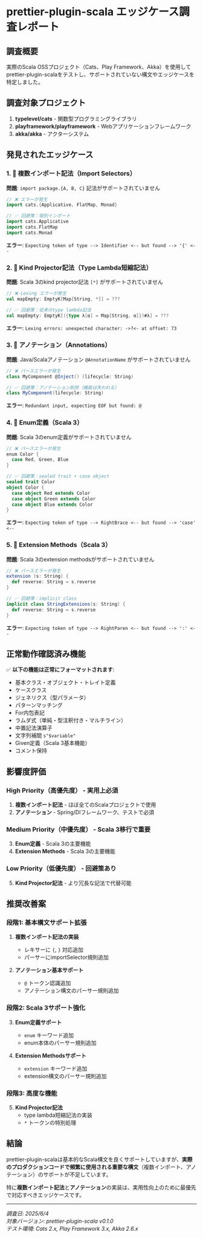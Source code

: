 # prettier-plugin-scala エッジケース調査レポート

## 調査概要

実際のScala OSSプロジェクト（Cats、Play Framework、Akka）を使用してprettier-plugin-scalaをテストし、サポートされていない構文やエッジケースを特定しました。

## 調査対象プロジェクト

1. **typelevel/cats** - 関数型プログラミングライブラリ
2. **playframework/playframework** - Webアプリケーションフレームワーク  
3. **akka/akka** - アクターシステム

## 発見されたエッジケース

### 1. 🚫 複数インポート記法（Import Selectors）

**問題**: `import package.{A, B, C}` 記法がサポートされていません

```scala
// ❌ エラーが発生
import cats.{Applicative, FlatMap, Monad}

// ✅ 回避策：個別インポート
import cats.Applicative
import cats.FlatMap
import cats.Monad
```

**エラー**: `Expecting token of type --> Identifier <-- but found --> '{' <--`

### 2. 🚫 Kind Projector記法（Type Lambda短縮記法）

**問題**: Scala 3のkind projector記法 `[*]` がサポートされていません

```scala
// ❌ Lexing エラーが発生
val mapEmpty: EmptyK[Map[String, *]] = ???

// ✅ 回避策：従来のtype lambda記法
val mapEmpty: EmptyK[({type λ[α] = Map[String, α]})#λ] = ???
```

**エラー**: `Lexing errors: unexpected character: ->?<- at offset: 73`

### 3. 🚫 アノテーション（Annotations）

**問題**: Java/Scalaアノテーション `@AnnotationName` がサポートされていません

```scala
// ❌ パースエラーが発生
class MyComponent @Inject() (lifecycle: String)

// ✅ 回避策：アノテーション削除（機能は失われる）
class MyComponent(lifecycle: String)
```

**エラー**: `Redundant input, expecting EOF but found: @`

### 4. 🚫 Enum定義（Scala 3）

**問題**: Scala 3のenum定義がサポートされていません

```scala
// ❌ パースエラーが発生
enum Color {
  case Red, Green, Blue
}

// ✅ 回避策：sealed trait + case object
sealed trait Color
object Color {
  case object Red extends Color
  case object Green extends Color
  case object Blue extends Color
}
```

**エラー**: `Expecting token of type --> RightBrace <-- but found --> 'case' <--`

### 5. 🚫 Extension Methods（Scala 3）

**問題**: Scala 3のextension methodsがサポートされていません

```scala
// ❌ パースエラーが発生
extension (s: String) {
  def reverse: String = s.reverse
}

// ✅ 回避策：implicit class
implicit class StringExtensions(s: String) {
  def reverse: String = s.reverse
}
```

**エラー**: `Expecting token of type --> RightParen <-- but found --> ':' <--`

## 正常動作確認済み機能

✅ **以下の機能は正常にフォーマットされます**:

- 基本クラス・オブジェクト・トレイト定義
- ケースクラス
- ジェネリクス（型パラメータ）
- パターンマッチング
- For内包表記
- ラムダ式（単純・型注釈付き・マルチライン）
- 中置記法演算子
- 文字列補間 `s"$variable"`
- Given定義（Scala 3基本機能）
- コメント保持

## 影響度評価

### High Priority（高優先度） - 実用上必須

1. **複数インポート記法** - ほぼ全てのScalaプロジェクトで使用
2. **アノテーション** - Spring/DIフレームワーク、テストで必須

### Medium Priority（中優先度） - Scala 3移行で重要

3. **Enum定義** - Scala 3の主要機能
4. **Extension Methods** - Scala 3の主要機能  

### Low Priority（低優先度） - 回避策あり

5. **Kind Projector記法** - より冗長な記法で代替可能

## 推奨改善案

### 段階1: 基本構文サポート拡張

1. **複数インポート記法の実装**
   - レキサーに `{`, `}` 対応追加
   - パーサーにimportSelector規則追加

2. **アノテーション基本サポート**
   - `@` トークン認識追加
   - アノテーション構文のパーサー規則追加

### 段階2: Scala 3サポート強化

3. **Enum定義サポート**
   - `enum` キーワード追加
   - enum本体のパーサー規則追加

4. **Extension Methodsサポート**
   - `extension` キーワード追加
   - extension構文のパーサー規則追加

### 段階3: 高度な機能

5. **Kind Projector記法**
   - type lambda短縮記法の実装
   - `*` トークンの特別処理

## 結論

prettier-plugin-scalaは基本的なScala構文を良くサポートしていますが、**実際のプロダクションコードで頻繁に使用される重要な構文**（複数インポート、アノテーション）のサポートが不足しています。

特に**複数インポート記法**と**アノテーション**の実装は、実用性向上のために最優先で対応すべきエッジケースです。

---

*調査日: 2025/6/4*  
*対象バージョン: prettier-plugin-scala v0.1.0*  
*テスト環境: Cats 2.x, Play Framework 3.x, Akka 2.6.x*